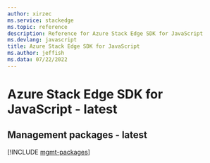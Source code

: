 ```yaml
---
author: xirzec
ms.service: stackedge
ms.topic: reference
description: Reference for Azure Stack Edge SDK for JavaScript
ms.devlang: javascript
title: Azure Stack Edge SDK for JavaScript
ms.author: jeffish
ms.data: 07/22/2022
---
```

# Azure Stack Edge SDK for JavaScript - latest

## Management packages - latest
[!INCLUDE [mgmt-packages](stack-edge-mgmt-index.md)]